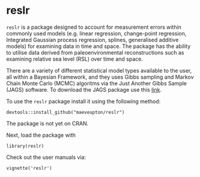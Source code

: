 # reslr
 
`reslr` is a package designed to account for measurement errors within commonly used models (e.g. linear regression, change-point regression, Integrated Gaussian process regression, splines, generalised additive models) for examining data in time and space. The package has the ability to utilise data derived from paleoenvironmental reconstructions such as examining relative sea level (RSL) over time and space. 

There are a variety of different statistical model types available to the user, all within a Bayesian Framework, and they uses Gibbs sampling and Markov Chain Monte Carlo (MCMC) algoritms via the Just Another Gibbs Sample (JAGS) software. To download the JAGS package use this [link](https://sourceforge.net/projects/mcmc-jags/). 

To use the `reslr` package install it using the following method:
```{r}
devtools::install_github("maeveupton/reslr")
```
The package is not yet on CRAN.

Next, load the package with
```{r}
library(reslr)
```
Check out the user manuals via:
```{r}
vignette('reslr')
```
